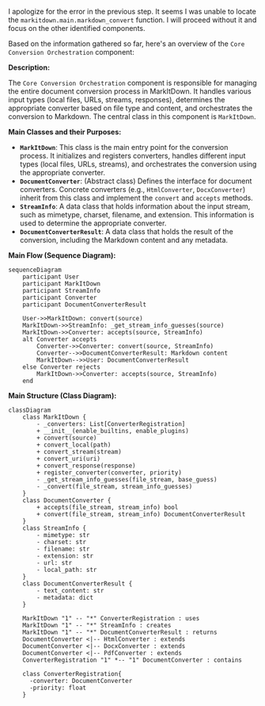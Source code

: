 I apologize for the error in the previous step. It seems I was unable to locate the `markitdown.main.markdown_convert` function. I will proceed without it and focus on the other identified components.

Based on the information gathered so far, here's an overview of the `Core Conversion Orchestration` component:

**Description:**

The `Core Conversion Orchestration` component is responsible for managing the entire document conversion process in MarkItDown. It handles various input types (local files, URLs, streams, responses), determines the appropriate converter based on file type and content, and orchestrates the conversion to Markdown. The central class in this component is `MarkItDown`.

**Main Classes and their Purposes:**

*   **`MarkItDown`**: This class is the main entry point for the conversion process. It initializes and registers converters, handles different input types (local files, URLs, streams), and orchestrates the conversion using the appropriate converter.
*   **`DocumentConverter`**: (Abstract class) Defines the interface for document converters. Concrete converters (e.g., `HtmlConverter`, `DocxConverter`) inherit from this class and implement the `convert` and `accepts` methods.
*   **`StreamInfo`**: A data class that holds information about the input stream, such as mimetype, charset, filename, and extension. This information is used to determine the appropriate converter.
*   **`DocumentConverterResult`**: A data class that holds the result of the conversion, including the Markdown content and any metadata.

**Main Flow (Sequence Diagram):**

```mermaid
sequenceDiagram
    participant User
    participant MarkItDown
    participant StreamInfo
    participant Converter
    participant DocumentConverterResult

    User->>MarkItDown: convert(source)
    MarkItDown->>StreamInfo: _get_stream_info_guesses(source)
    MarkItDown->>Converter: accepts(source, StreamInfo)
    alt Converter accepts
        Converter->>Converter: convert(source, StreamInfo)
        Converter-->>DocumentConverterResult: Markdown content
        MarkItDown-->>User: DocumentConverterResult
    else Converter rejects
        MarkItDown->>Converter: accepts(source, StreamInfo)
    end
```

**Main Structure (Class Diagram):**

```mermaid
classDiagram
    class MarkItDown {
        - _converters: List[ConverterRegistration]
        + __init__(enable_builtins, enable_plugins)
        + convert(source)
        + convert_local(path)
        + convert_stream(stream)
        + convert_uri(uri)
        + convert_response(response)
        + register_converter(converter, priority)
        - _get_stream_info_guesses(file_stream, base_guess)
        - _convert(file_stream, stream_info_guesses)
    }
    class DocumentConverter {
        + accepts(file_stream, stream_info) bool
        + convert(file_stream, stream_info) DocumentConverterResult
    }
    class StreamInfo {
        - mimetype: str
        - charset: str
        - filename: str
        - extension: str
        - url: str
        - local_path: str
    }
    class DocumentConverterResult {
        - text_content: str
        - metadata: dict
    }

    MarkItDown "1" -- "*" ConverterRegistration : uses
    MarkItDown "1" -- "*" StreamInfo : creates
    MarkItDown "1" -- "*" DocumentConverterResult : returns
    DocumentConverter <|-- HtmlConverter : extends
    DocumentConverter <|-- DocxConverter : extends
    DocumentConverter <|-- PdfConverter : extends
    ConverterRegistration "1" *-- "1" DocumentConverter : contains

    class ConverterRegistration{
      -converter: DocumentConverter
      -priority: float
    }
```